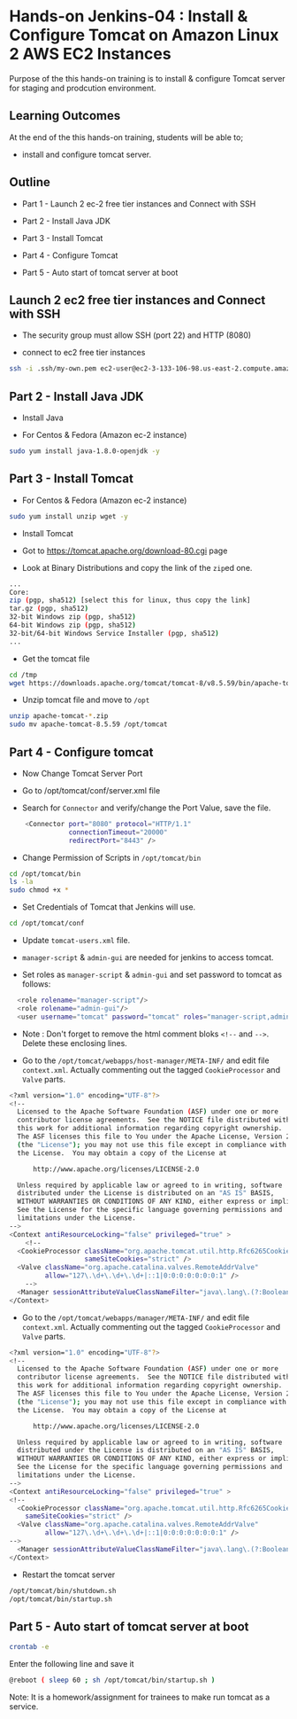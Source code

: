 # Hands-on Jenkins-04 : Install & Configure Tomcat on Amazon Linux 2 AWS EC2 Instances

Purpose of the this hands-on training is to install & configure Tomcat server for staging and prodcution environment.

## Learning Outcomes

At the end of the this hands-on training, students will be able to;

- install and configure tomcat server.


## Outline

- Part 1 - Launch 2 ec-2 free tier instances and Connect with SSH

- Part 2 - Install Java JDK

- Part 3 - Install Tomcat

- Part 4 - Configure Tomcat

- Part 5 - Auto start of tomcat server at boot

## Launch 2 ec2 free tier instances and Connect with SSH

- The security group must allow  SSH (port 22) and HTTP (8080)

- connect to ec2 free tier instances 
  
```bash
ssh -i .ssh/my-own.pem ec2-user@ec2-3-133-106-98.us-east-2.compute.amazonaws.com
```

## Part 2 - Install Java JDK

- Install Java

- For Centos & Fedora (Amazon ec-2 instance)
```bash
sudo yum install java-1.8.0-openjdk -y
```

## Part 3 - Install Tomcat


- For Centos & Fedora (Amazon ec-2 instance)
  
```bash
sudo yum install unzip wget -y
```

- Install Tomcat

- Got to https://tomcat.apache.org/download-80.cgi page

- Look at Binary Distributions and copy the link of the `zip`ed one.

```bash
...
Core:
zip (pgp, sha512) [select this for linux, thus copy the link]
tar.gz (pgp, sha512)
32-bit Windows zip (pgp, sha512)
64-bit Windows zip (pgp, sha512)
32-bit/64-bit Windows Service Installer (pgp, sha512)
...
```

-  Get the tomcat file
  
```bash
cd /tmp
wget https://downloads.apache.org/tomcat/tomcat-8/v8.5.59/bin/apache-tomcat-8.5.59.zip
```

- Unzip tomcat file and move to `/opt`
  
```bash
unzip apache-tomcat-*.zip
sudo mv apache-tomcat-8.5.59 /opt/tomcat
```

## Part 4 - Configure tomcat

- Now Change Tomcat Server Port

- Go to /opt/tomcat/conf/server.xml file

- Search for `Connector` and verify/change the Port Value, save the file.

```bash
    <Connector port="8080" protocol="HTTP/1.1"
               connectionTimeout="20000"
               redirectPort="8443" />
```

- Change Permission of Scripts in `/opt/tomcat/bin`

```bash
cd /opt/tomcat/bin
ls -la
sudo chmod +x *
```

- Set Credentials of Tomcat that Jenkins will use.

```bash
cd /opt/tomcat/conf
```
- Update `tomcat-users.xml` file.

- `manager-script` & `admin-gui` are needed for jenkins to access tomcat.

- Set roles as `manager-script` & `admin-gui` and set password to tomcat as follows:

```bash
  <role rolename="manager-script"/>
  <role rolename="admin-gui"/>
  <user username="tomcat" password="tomcat" roles="manager-script,admin-gui"/>
```

- Note : Don't forget to remove the html comment bloks `<!--` and `-->`. Delete these enclosing lines.




- Go to the `/opt/tomcat/webapps/host-manager/META-INF/` and edit file `context.xml`. Actually commenting out the tagged `CookieProcessor` and `Valve` parts.

```bash
<?xml version="1.0" encoding="UTF-8"?>
<!--
  Licensed to the Apache Software Foundation (ASF) under one or more
  contributor license agreements.  See the NOTICE file distributed with
  this work for additional information regarding copyright ownership.
  The ASF licenses this file to You under the Apache License, Version 2.0
  (the "License"); you may not use this file except in compliance with
  the License.  You may obtain a copy of the License at

      http://www.apache.org/licenses/LICENSE-2.0

  Unless required by applicable law or agreed to in writing, software
  distributed under the License is distributed on an "AS IS" BASIS,
  WITHOUT WARRANTIES OR CONDITIONS OF ANY KIND, either express or implied.
  See the License for the specific language governing permissions and
  limitations under the License.
-->
<Context antiResourceLocking="false" privileged="true" >
	<!--
  <CookieProcessor className="org.apache.tomcat.util.http.Rfc6265CookieProcessor"
                   sameSiteCookies="strict" />
  <Valve className="org.apache.catalina.valves.RemoteAddrValve"
         allow="127\.\d+\.\d+\.\d+|::1|0:0:0:0:0:0:0:1" />
	-->
  <Manager sessionAttributeValueClassNameFilter="java\.lang\.(?:Boolean|Integer|Long|Number|String)|org\.apache\.catalina\.filters\.CsrfPreventionFilter\$LruCache(?:\$1)?|java\.util\.(?:Linked)?HashMap"/>
</Context>
```

- Go to the `/opt/tomcat/webapps/manager/META-INF/` and edit file `context.xml`. Actually commenting out the tagged `CookieProcessor` and `Valve` parts.

```bash
<?xml version="1.0" encoding="UTF-8"?>
<!--
  Licensed to the Apache Software Foundation (ASF) under one or more
  contributor license agreements.  See the NOTICE file distributed with
  this work for additional information regarding copyright ownership.
  The ASF licenses this file to You under the Apache License, Version 2.0
  (the "License"); you may not use this file except in compliance with
  the License.  You may obtain a copy of the License at

      http://www.apache.org/licenses/LICENSE-2.0

  Unless required by applicable law or agreed to in writing, software
  distributed under the License is distributed on an "AS IS" BASIS,
  WITHOUT WARRANTIES OR CONDITIONS OF ANY KIND, either express or implied.
  See the License for the specific language governing permissions and
  limitations under the License.
-->
<Context antiResourceLocking="false" privileged="true" >
<!--
  <CookieProcessor className="org.apache.tomcat.util.http.Rfc6265CookieProcessor"
	sameSiteCookies="strict" />
  <Valve className="org.apache.catalina.valves.RemoteAddrValve"
         allow="127\.\d+\.\d+\.\d+|::1|0:0:0:0:0:0:0:1" />
-->
  <Manager sessionAttributeValueClassNameFilter="java\.lang\.(?:Boolean|Integer|Long|Number|String)|org\.apache\.catalina\.filters\.CsrfPreventionFilter\$LruCache(?:\$1)?|java\.util\.(?:Linked)?HashMap"/>
</Context>
```


- Restart the tomcat server

```bash
/opt/tomcat/bin/shutdown.sh
/opt/tomcat/bin/startup.sh
```

## Part 5 - Auto start of tomcat server at boot

```bash
crontab -e
```

Enter the following line and save it
```bash
@reboot ( sleep 60 ; sh /opt/tomcat/bin/startup.sh )
```

Note: It is a homework/assignment for trainees to make run tomcat as a service.

